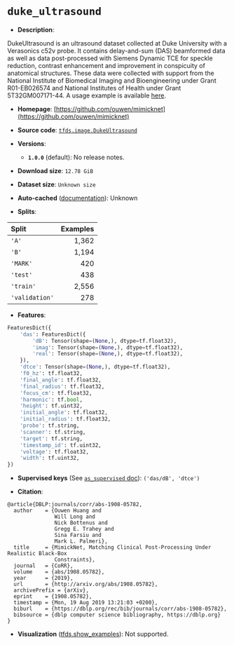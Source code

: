 <div itemscope itemtype="http://schema.org/Dataset">
  <div itemscope itemprop="includedInDataCatalog" itemtype="http://schema.org/DataCatalog">
    <meta itemprop="name" content="TensorFlow Datasets" />
  </div>

  <meta itemprop="name" content="duke_ultrasound" />
  <meta itemprop="description" content="DukeUltrasound is an ultrasound dataset collected at Duke University with a&#10;Verasonics c52v probe. It contains delay-and-sum (DAS) beamformed data&#10;as well as data post-processed with Siemens Dynamic TCE for speckle&#10;reduction, contrast enhancement and improvement in conspicuity of&#10;anatomical structures. These data were collected with support from the&#10;National Institute of Biomedical Imaging and Bioengineering under Grant&#10;R01-EB026574 and National Institutes of Health under Grant 5T32GM007171-44.&#10;A usage example is available&#10;[here](https://colab.research.google.com/drive/1R_ARqpWoiHcUQWg1Fxwyx-ZkLi0IZ5qs).&#10;&#10;To use this dataset:&#10;&#10;```python&#10;import tensorflow_datasets as tfds&#10;&#10;ds = tfds.load(&#x27;duke_ultrasound&#x27;, split=&#x27;train&#x27;)&#10;for ex in ds.take(4):&#10;  print(ex)&#10;```&#10;&#10;See [the guide](https://www.tensorflow.org/datasets/overview) for more&#10;informations on [tensorflow_datasets](https://www.tensorflow.org/datasets).&#10;&#10;" />
  <meta itemprop="url" content="https://www.tensorflow.org/datasets/catalog/duke_ultrasound" />
  <meta itemprop="sameAs" content="https://github.com/ouwen/mimicknet" />
  <meta itemprop="citation" content="@article{DBLP:journals/corr/abs-1908-05782,&#10;  author    = {Ouwen Huang and&#10;               Will Long and&#10;               Nick Bottenus and&#10;               Gregg E. Trahey and&#10;               Sina Farsiu and&#10;               Mark L. Palmeri},&#10;  title     = {MimickNet, Matching Clinical Post-Processing Under Realistic Black-Box&#10;               Constraints},&#10;  journal   = {CoRR},&#10;  volume    = {abs/1908.05782},&#10;  year      = {2019},&#10;  url       = {http://arxiv.org/abs/1908.05782},&#10;  archivePrefix = {arXiv},&#10;  eprint    = {1908.05782},&#10;  timestamp = {Mon, 19 Aug 2019 13:21:03 +0200},&#10;  biburl    = {https://dblp.org/rec/bib/journals/corr/abs-1908-05782},&#10;  bibsource = {dblp computer science bibliography, https://dblp.org}&#10;}" />
</div>

# `duke_ultrasound`

*   **Description**:

DukeUltrasound is an ultrasound dataset collected at Duke University with a
Verasonics c52v probe. It contains delay-and-sum (DAS) beamformed data as well
as data post-processed with Siemens Dynamic TCE for speckle reduction, contrast
enhancement and improvement in conspicuity of anatomical structures. These data
were collected with support from the National Institute of Biomedical Imaging
and Bioengineering under Grant R01-EB026574 and National Institutes of Health
under Grant 5T32GM007171-44. A usage example is available
[here](https://colab.research.google.com/drive/1R_ARqpWoiHcUQWg1Fxwyx-ZkLi0IZ5qs).

*   **Homepage**:
    [https://github.com/ouwen/mimicknet](https://github.com/ouwen/mimicknet)

*   **Source code**:
    [`tfds.image.DukeUltrasound`](https://github.com/tensorflow/datasets/tree/master/tensorflow_datasets/image/duke_ultrasound.py)

*   **Versions**:

    *   **`1.0.0`** (default): No release notes.

*   **Download size**: `12.78 GiB`

*   **Dataset size**: `Unknown size`

*   **Auto-cached**
    ([documentation](https://www.tensorflow.org/datasets/performances#auto-caching)):
    Unknown

*   **Splits**:

Split          | Examples
:------------- | -------:
`'A'`          | 1,362
`'B'`          | 1,194
`'MARK'`       | 420
`'test'`       | 438
`'train'`      | 2,556
`'validation'` | 278

*   **Features**:

```python
FeaturesDict({
    'das': FeaturesDict({
        'dB': Tensor(shape=(None,), dtype=tf.float32),
        'imag': Tensor(shape=(None,), dtype=tf.float32),
        'real': Tensor(shape=(None,), dtype=tf.float32),
    }),
    'dtce': Tensor(shape=(None,), dtype=tf.float32),
    'f0_hz': tf.float32,
    'final_angle': tf.float32,
    'final_radius': tf.float32,
    'focus_cm': tf.float32,
    'harmonic': tf.bool,
    'height': tf.uint32,
    'initial_angle': tf.float32,
    'initial_radius': tf.float32,
    'probe': tf.string,
    'scanner': tf.string,
    'target': tf.string,
    'timestamp_id': tf.uint32,
    'voltage': tf.float32,
    'width': tf.uint32,
})
```

*   **Supervised keys** (See
    [`as_supervised` doc](https://www.tensorflow.org/datasets/api_docs/python/tfds/load#args)):
    `('das/dB', 'dtce')`

*   **Citation**:

```
@article{DBLP:journals/corr/abs-1908-05782,
  author    = {Ouwen Huang and
               Will Long and
               Nick Bottenus and
               Gregg E. Trahey and
               Sina Farsiu and
               Mark L. Palmeri},
  title     = {MimickNet, Matching Clinical Post-Processing Under Realistic Black-Box
               Constraints},
  journal   = {CoRR},
  volume    = {abs/1908.05782},
  year      = {2019},
  url       = {http://arxiv.org/abs/1908.05782},
  archivePrefix = {arXiv},
  eprint    = {1908.05782},
  timestamp = {Mon, 19 Aug 2019 13:21:03 +0200},
  biburl    = {https://dblp.org/rec/bib/journals/corr/abs-1908-05782},
  bibsource = {dblp computer science bibliography, https://dblp.org}
}
```

*   **Visualization**
    ([tfds.show_examples](https://www.tensorflow.org/datasets/api_docs/python/tfds/visualization/show_examples)):
    Not supported.
